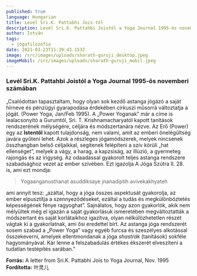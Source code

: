 ```yaml
---
published: true
language: Hungarian
title: Levél Sri.K. Pattabhi Jois-tól
description: Levél Sri.K. Pattahbi Joistól a Yoga Journal 1995-ös novemberi számában
author: István
tags:
  - jógafilozófia
date: 2021-03-23T11:39:43.153Z
image: /src/images/uploads/sharath-guruji_desktop.jpeg
imageMobil: /src/images/uploads/sharath-guruji_mobil.jpeg
---
```


### Levél Sri.K. Pattahbi Joistól a Yoga Journal 1995-ös novemberi számában

„Csalódottan tapasztaltam, hogy olyan sok kezdő astanga jógázó a saját hírneve és pénzügyi gyarapodása érdekében
cirkuszi műsorrá változtatja a jógát. (Power Yoga, Jan/Feb 1995). A „Power Yoganak” már a címe is lealacsonyító a
Gurumtól, Sri. T. Krishnamacharyatól kapott tanítások rendszerének mélységére, céljára és módszertanára nézve. Az Erő
(Power) egy az **Istentől** kapott tulajdonság, nem valami, amit az emberi önelégültség javára gyűteni lehet. Azok a
részleges jógamódszerek, melyek nincsenek összhangban belső céljaikkal, segítenek felépíteni a szív körüli „hat
ellenséget”, melyek a vágy, a harag, a kapzsiság, az illúzió, a gyermeteg rajongás és az irigység. Az odaadással
gyakorolt teljes astanga rendszere szabadsághoz vezet az ember szívében. Ezt igazolja A Jóga Szútra II. 28. is, ami ezt
mondja:

> Yogaanganusthanat asuddiksaye jnanadiptih avivekakhyateh

ami annyit tesz: „azáltal, hogy a jóga összes aspektusát gyakorolja, az ember elpusztítja a szennyeződéseket, ezáltal a
tudás és megkülönböztetés képességének fénye ragyoghat”. Sajnálatos, hogy azon gyakorlók, akik nem mélyültek még el
igazán a saját gyakorlásuk ismeretében megváltoztatták a módszertant és saját korlátaikhoz igazítva, olyan
nélkülözhetetlen részét vágtak ki a gyakorlatnak, ami ősi eredettel bírt. Az astanga jóga rendszerét sosem szabad a
„Power Yoga” vagy egyéb furcsa és szeszélyes alkotással összekeverni, amelyek ellentmondanak a jóga _shastrák_
(tanítások) sokféle hagyományával. Kár lenne a felszabadulás értékes ékszerét elveszíteni a tudatlan testépítés
sarában.”

**Forrás:** A letter from Sri.K. Pattabhi Jois to Yoga Journal, Nov. 1995 **Fordította:** 叶灵儿
